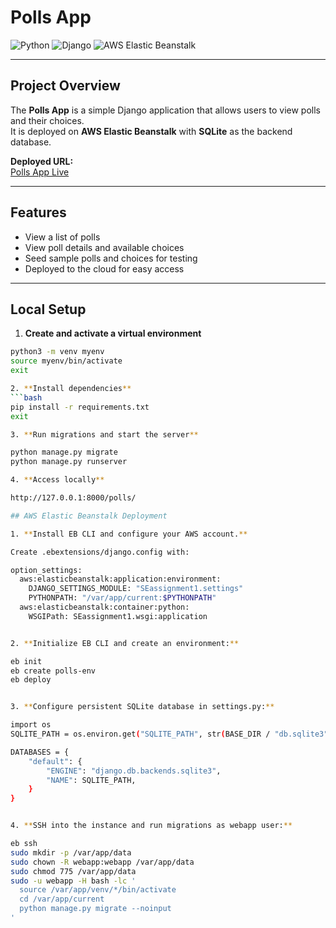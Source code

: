 # Polls App

![Python](https://img.shields.io/badge/python-3.11-blue)
![Django](https://img.shields.io/badge/django-5.2.7-green)
![AWS Elastic Beanstalk](https://img.shields.io/badge/AWS-Elastic%20Beanstalk-orange)

---

## Project Overview
The **Polls App** is a simple Django application that allows users to view polls and their choices.  
It is deployed on **AWS Elastic Beanstalk** with **SQLite** as the backend database.

**Deployed URL:**  
[Polls App Live](http://polls-se-env.eba-2vxmtbk5.us-west-2.elasticbeanstalk.com/polls/)

---

## Features
- View a list of polls  
- View poll details and available choices  
- Seed sample polls and choices for testing  
- Deployed to the cloud for easy access  

---

## Local Setup

1. **Create and activate a virtual environment**
```bash
python3 -m venv myenv
source myenv/bin/activate
exit

2. **Install dependencies**
```bash
pip install -r requirements.txt
exit

3. **Run migrations and start the server**

python manage.py migrate
python manage.py runserver

4. **Access locally**

http://127.0.0.1:8000/polls/

## AWS Elastic Beanstalk Deployment

1. **Install EB CLI and configure your AWS account.**

Create .ebextensions/django.config with:

option_settings:
  aws:elasticbeanstalk:application:environment:
    DJANGO_SETTINGS_MODULE: "SEassignment1.settings"
    PYTHONPATH: "/var/app/current:$PYTHONPATH"
  aws:elasticbeanstalk:container:python:
    WSGIPath: SEassignment1.wsgi:application


2. **Initialize EB CLI and create an environment:**

eb init
eb create polls-env
eb deploy


3. **Configure persistent SQLite database in settings.py:**

import os
SQLITE_PATH = os.environ.get("SQLITE_PATH", str(BASE_DIR / "db.sqlite3"))

DATABASES = {
    "default": {
        "ENGINE": "django.db.backends.sqlite3",
        "NAME": SQLITE_PATH,
    }
}


4. **SSH into the instance and run migrations as webapp user:**

eb ssh
sudo mkdir -p /var/app/data
sudo chown -R webapp:webapp /var/app/data
sudo chmod 775 /var/app/data
sudo -u webapp -H bash -lc '
  source /var/app/venv/*/bin/activate
  cd /var/app/current
  python manage.py migrate --noinput
'

